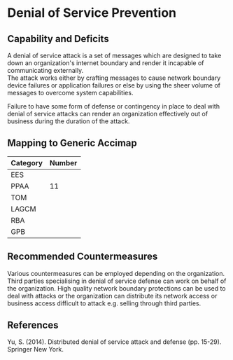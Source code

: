 # Denial of Service Prevention

## Capability and Deficits
A denial of service attack is a set of messages which are designed to take down an organization's internet boundary and render it incapable of communicating externally.  
The attack works either by crafting messages to cause network boundary device failures or application failures or else by using the sheer volume of messages to
overcome system capabilities.

Failure to have some form of defense or contingency in place to deal with denial of service attacks can render an organization effectively out of business during the duration
of the attack.


## Mapping to Generic Accimap

|Category | Number |
| --- | --- |
|EES     |      |
|PPAA  | 11 |
|TOM   ||
|LAGCM ||
|RBA   ||
|GPB   ||

## Recommended Countermeasures
Various countermeasures can be employed depending on the organization.  Third parties specialising in denial of service defense can work on behalf of the organization.  High
quality network boundary protections can be used to deal with attacks or the organization can distribute its network access or business access difficult to attack e.g. selling
through third parties.


## References
Yu, S. (2014). Distributed denial of service attack and defense (pp. 15-29). Springer New York.

